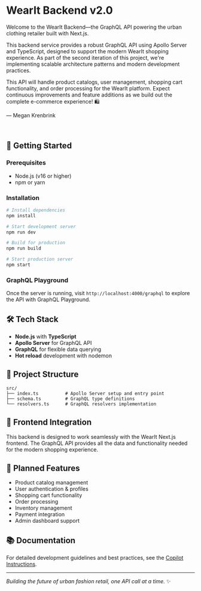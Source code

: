 # WearIt Backend v2.0

Welcome to the WearIt Backend—the GraphQL API powering the urban clothing retailer built with Next.js.

This backend service provides a robust GraphQL API using Apollo Server and TypeScript, designed to support the modern WearIt shopping experience. As part of the second iteration of this project, we're implementing scalable architecture patterns and modern development practices.

This API will handle product catalogs, user management, shopping cart functionality, and order processing for the WearIt platform. Expect continuous improvements and feature additions as we build out the complete e-commerce experience! 🛍️

— Megan Krenbrink

<br>

## 🚀 Getting Started

### Prerequisites

- Node.js (v16 or higher)
- npm or yarn

### Installation

```bash
# Install dependencies
npm install

# Start development server
npm run dev

# Build for production
npm run build

# Start production server
npm start
```

### GraphQL Playground

Once the server is running, visit `http://localhost:4000/graphql` to explore the API with GraphQL Playground.

## 🛠️ Tech Stack

- **Node.js** with **TypeScript**
- **Apollo Server** for GraphQL API
- **GraphQL** for flexible data querying
- **Hot reload** development with nodemon

## 📁 Project Structure

```
src/
├── index.ts          # Apollo Server setup and entry point
├── schema.ts         # GraphQL type definitions
└── resolvers.ts      # GraphQL resolvers implementation
```

## 🔗 Frontend Integration

This backend is designed to work seamlessly with the WearIt Next.js frontend. The GraphQL API provides all the data and functionality needed for the modern shopping experience.

## 🎯 Planned Features

- Product catalog management
- User authentication & profiles
- Shopping cart functionality
- Order processing
- Inventory management
- Payment integration
- Admin dashboard support

## 📚 Documentation

For detailed development guidelines and best practices, see the [Copilot Instructions](.github/instructions/copilot.instructions.md).

---

_Building the future of urban fashion retail, one API call at a time._ ✨
